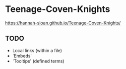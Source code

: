 # Teenage-Coven-Knights

https://hannah-sloan.github.io/Teenage-Coven-Knights/

## TODO

- Local links (within a file)
- 'Embeds'
- 'Tooltips' (defined terms)